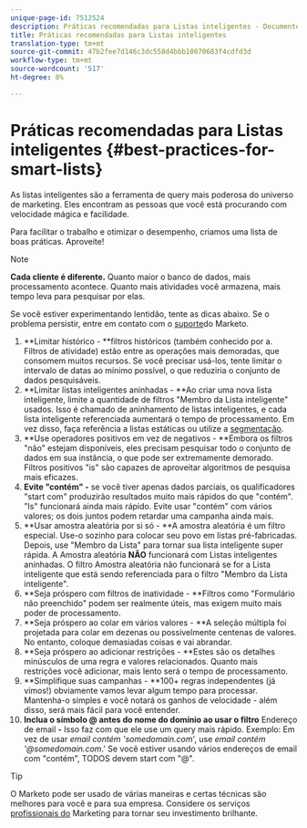 ```yaml
---
unique-page-id: 7512524
description: Práticas recomendadas para Listas inteligentes - Documentos de marketing - Documentação do produto
title: Práticas recomendadas para Listas inteligentes
translation-type: tm+mt
source-git-commit: 47b2fee7d146c3dc558d4bbb10070683f4cdfd3d
workflow-type: tm+mt
source-wordcount: '517'
ht-degree: 0%

---
```



# Práticas recomendadas para Listas inteligentes {#best-practices-for-smart-lists}

As listas inteligentes são a ferramenta de query mais poderosa do universo de marketing. Eles encontram as pessoas que você está procurando com velocidade mágica e facilidade.

Para facilitar o trabalho e otimizar o desempenho, criamos uma lista de boas práticas. Aproveite!

>[!NOTE]
>
>**Cada cliente é diferente.** Quanto maior o banco de dados, mais processamento acontece. Quanto mais atividades você armazena, mais tempo leva para pesquisar por elas.
>
>Se você estiver experimentando lentidão, tente as dicas abaixo. Se o problema persistir, entre em contato com o [suporte](http://support.marketo.com)do Marketo.

1. **Limitar histórico - **filtros históricos (também conhecido por a. Filtros de atividade) estão entre as operações mais demoradas, que consomem muitos recursos. Se você precisar usá-los, tente limitar o intervalo de datas ao mínimo possível, o que reduziria o conjunto de dados pesquisáveis.
1. **Limitar listas inteligentes aninhadas - **Ao criar uma nova lista inteligente, limite a quantidade de filtros &quot;Membro da Lista inteligente&quot; usados. Isso é chamado de aninhamento de listas inteligentes, e cada lista inteligente referenciada aumentará o tempo de processamento. Em vez disso, faça referência a listas estáticas ou utilize a [segmentação](../../../../product-docs/personalization/segmentation-and-snippets/segmentation/create-a-segmentation.md).
1. **Use operadores positivos em vez de negativos - **Embora os filtros &quot;não&quot; estejam disponíveis, eles precisam pesquisar todo o conjunto de dados em sua instância, o que pode ser extremamente demorado. Filtros positivos &quot;is&quot; são capazes de aproveitar algoritmos de pesquisa mais eficazes.
1. **Evite &quot;contém&quot; -** se você tiver apenas dados parciais, os qualificadores &quot;start com&quot; produzirão resultados muito mais rápidos do que &quot;contém&quot;. &quot;Is&quot; funcionará ainda mais rápido. Evite usar &quot;contém&quot; com vários valores; os dois juntos podem retardar uma campanha ainda mais.
1. **Usar amostra aleatória por si só - **A amostra aleatória é um filtro especial. Use-o sozinho para colocar seu povo em listas pré-fabricadas. Depois, use &quot;Membro da Lista&quot; para tornar sua lista inteligente super rápida. A Amostra aleatória **NÃO** funcionará com Listas inteligentes aninhadas. O filtro Amostra aleatória não funcionará se for a Lista inteligente que está sendo referenciada para o filtro &quot;Membro da Lista inteligente&quot;.
1. **Seja próspero com filtros de inatividade - **Filtros como &quot;Formulário não preenchido&quot; podem ser realmente úteis, mas exigem muito mais poder de processamento.
1. **Seja próspero ao colar em vários valores - **A seleção múltipla foi projetada para colar em dezenas ou possivelmente centenas de valores. No entanto, coloque demasiadas coisas e vai abrandar.
1. **Seja próspero ao adicionar restrições - **Estes são os detalhes minúsculos de uma regra e valores relacionados. Quanto mais restrições você adicionar, mais lento será o tempo de processamento.
1. **Simplifique suas campanhas - **100+ regras independentes (já vimos!) obviamente vamos levar algum tempo para processar. Mantenha-o simples e você notará os ganhos de velocidade - além disso, será mais fácil para você entender.
1. **Inclua o símbolo @ antes do nome do domínio ao usar o filtro** Endereço de email **-** Isso faz com que ele use um query mais rápido. Exemplo: Em vez de usar *email contém &#39;somedomain.com*&#39;, use *email contém &#39;@somedomain.com*.&#39; Se você estiver usando vários endereços de email com &quot;contém&quot;, TODOS devem start com &quot;@&quot;.

>[!TIP]
>
>O Marketo pode ser usado de várias maneiras e certas técnicas são melhores para você e para sua empresa. Considere os serviços [profissionais do](http://pages2.marketo.com/72-hour-survival-guide.html) Marketing para tornar seu investimento brilhante.

